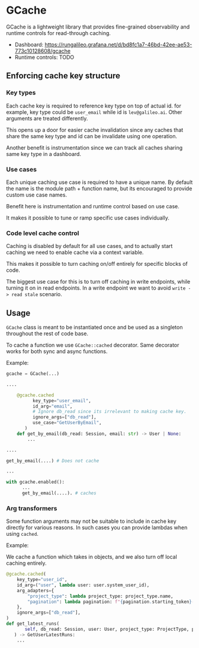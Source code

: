 # GCache

GCache is a lightweight library that provides fine-grained observability and runtime controls for read-through caching.

  * Dashboard: https://rungalileo.grafana.net/d/bd8fc1a7-46bd-42ee-ae53-773c10128608/gcache
  * Runtime controls: TODO

## Enforcing cache key structure

### Key types

Each cache key is required to reference key type on top of actual id. for example, key type could be `user_email` while id is `lev@galileo.ai`. Other arguments are treated differently.

This opens up a door for easier cache invalidation since any caches that share the same key type and id can be invalidate using one operation.

Another benefit is instrumentation since we can track all caches sharing same key type in a dashboard.

### Use cases

Each unique caching use case is required to have a unique name. By default the name is the module path + function name, but its encouraged to provide custom use case names.

Benefit here is instrumentation and runtime control based on use case.

It makes it possible to tune or ramp specific use cases individually.

### Code level cache control

Caching is disabled by default for all use cases, and to actually start caching we need to enable cache via a context variable.

This makes it possible to turn caching on/off entirely for specific blocks of code.

The biggest use case for this is to turn off caching in write endpoints, while turning it on in read endpoints. In a write endpoint we want to avoid `write -> read stale` scenario.

## Usage

`GCache` class is meant to be instantiated once and be used as a singleton throughout the rest of code base.

To cache a function we use `GCache::cached` decorator.  Same decorator works for both sync and async functions.

Example:

```python
gcache = GCache(...)

....

    @gcache.cached
          key_type="user_email",
          id_arg="email",
          # Ignore db_read since its irrelevant to making cache key.
          ignore_args=["db_read"],
          use_case="GetUserByEmail",
       )
    def get_by_email(db_read: Session, email: str) -> User | None:
        ...

....

get_by_email(....) # Does not cache

...

with gcache.enabled():
      ...
      get_by_email(....). # caches
```

### Arg transformers

Some function arguments may not be suitable to include in cache key directly for various reasons.  In such cases
you can provide lambdas when using `cached`.

Example:

We cache a function which takes in objects, and we also turn off local caching entirely.

```python
@gcache.cached(
    key_type="user_id",
    id_arg=("user", lambda user: user.system_user_id),
    arg_adapters={
        "project_type": lambda project_type: project_type.name,
        "pagination": lambda pagination: f"{pagination.starting_token}-{pagination.limit}"
    },
    ignore_args=["db_read"],
)
def get_latest_runs(
       self, db_read: Session, user: User, project_type: ProjectType, pagination: PaginationRequestMixin
   ) -> GetUserLatestRuns:
    ...
```
